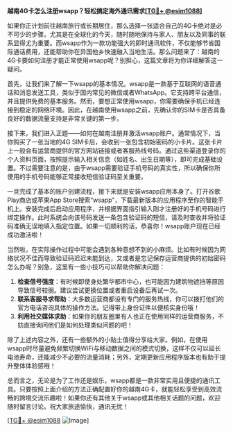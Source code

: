 **越南4G卡怎么注册wsapp？轻松搞定海外通讯需求[[TG💪+ @esim1088](https://t.me/s/esim1088)]**

如果你正计划前往越南旅行或长期居住，那么选择一张适合自己的4G卡绝对是必不可少的步骤。尤其是在全球化的今天，随时随地保持与家人、朋友以及同事的联系显得尤为重要。而wsapp作为一款功能强大的即时通讯软件，不仅能够节省国际通话费用，还能帮助你在异国他乡快速融入当地生活。那么问题来了：越南的4G卡要如何注册才能正常使用wsapp呢？别担心，这篇文章将为你详细解答这一疑问。

首先，让我们来了解一下wsapp的基本情况。wsapp是一款基于互联网的语音通话和消息发送工具，类似于国内常见的微信或者WhatsApp。它支持跨平台通信，并且提供免费的基本服务。然而，要想正常使用wsapp，你需要确保手机已经连接到稳定的网络环境。因此，在越南使用wsapp之前，先确认你的SIM卡是否具备良好的数据流量支持是非常关键的第一步。

接下来，我们进入正题——如何在越南注册并激活wsapp账户。通常情况下，当你购买了一张当地的4G SIM卡后，会收到一张包含初始密码的小卡片。这张卡片上一般会有运营商提供的官方网站链接或者客服热线号码。通过这些渠道登录你的个人资料页面，按照提示输入相关信息（如姓名、出生日期等），即可完成基础设置。不过需要注意的是，由于wsapp需要验证手机号码的真实性，所以确保你所使用的手机号码能够正常接收短信验证码至关重要。

一旦完成了基本的账户创建流程，接下来就是安装wsapp应用本身了。打开谷歌Play商店或苹果App Store搜索“wsapp”，下载最新版本的应用程序至你的智能手机上。安装完成后启动应用程序，并根据界面指引输入刚才注册好的手机号码进行绑定操作。此时系统会向该号码发送一条包含验证码的短信，请及时查收并将验证码准确无误地填入指定位置。如果一切顺利的话，恭喜你！wsapp账户现在已经成功激活啦！

当然啦，在实际操作过程中可能会遇到各种意想不到的小麻烦。比如有时候因为网络状况不佳而导致验证码迟迟未能到达，又或者是忘记保存运营商提供的初始密码怎么办呢？别急，这里有一些小技巧可以帮助你解决问题：

1. **检查信号强度**：有时候即使身处繁华都市中心，也可能因为建筑物遮挡等原因导致信号较弱。建议尝试更换位置或者重启设备后再试一次。
2. **联系客服寻求帮助**：大多数运营商都设有专门的服务热线，你可以拨打他们的官方电话咨询具体的操作方法。记得带上身份证件以便核实身份哦！
3. **利用社交媒体求助**：如果你的朋友圈里有人也正在使用同样的运营商服务，不妨直接询问他们是如何处理类似问题的吧！

除了上述内容之外，还有一些额外的小贴士值得分享给大家。例如，在使用wsapp时尽量避免频繁切换WiFi与移动数据之间的模式切换，这样不仅可以延长电池寿命，还能减少不必要的流量消耗；另外，定期更新应用程序版本也有助于提升整体体验感哦！

总而言之，无论是为了工作还是娱乐，wsapp都是一款非常实用且便捷的通讯工具。只要按照上面介绍的方法正确配置好你的越南4G卡，就能轻松享受到高效流畅的跨境交流乐趣啦！如果你还有其他关于wsapp或其他相关话题的问题，欢迎随时留言讨论。祝大家旅途愉快，通讯无忧！

[[TG💪+ @esim1088](https://t.me/s/esim1088) ![Image](https://i.postimg.cc/4NQfJmqS/Snipaste-2025-05-13-00-14-12.png)]